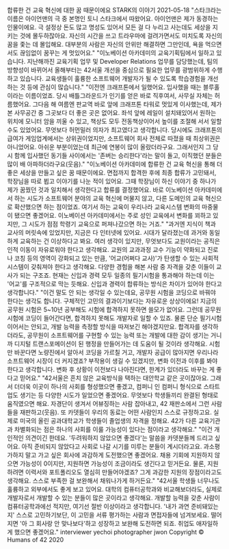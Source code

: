 합류한 건 교육 혁신에 대한 꿈 때문이에요
STARK의 이야기
2021-05-18
"스타크라는 이름은 아이언맨의 극 중 본명인 토니 스타크에서 따왔어요. 아이언맨은 제가 동경하는 인물이에요. 극 설정상 돈도 많고 명성도 있어서 모든 걸 다 누리고 사는데도 세상을 지키는 것에 몰두하잖아요. 자신의 시간을 쓰고 트라우마에 걸려가면서도 미치도록 자신의 꿈을 좇는 데 몰입해요. 대부분의 사람은 자신의 안위만 해결하면 그만인데, 욕을 먹으면서도 끊임없이 꿈꾸는 게 멋있어요."
"이노베이션 아카데미의 교육기획팀에서 일하고 있습니다. 지난해까진 교육기획 업무 및 Developer Relations 업무를 담당했는데, 팀의 방향성이 바뀌어서 올해부터는 42서울 개선을 중심으로 필요한 업무를 광범위하게 수행하고 있습니다. 교육생들이 훌륭한 소프트웨어 개발자가 될 수 있도록 학습경험을 개선하는 것 등에 관심이 많습니다."
"이전엔 크래프톤에서 일했어요. 입사했을 때는 블루홀이라는 이름이었죠. 당시 배틀그라운드가 인기를 얻은 바로 직후여서, 사무실 자체는 허름했어요. 그다음 해 여름엔 판교역 바로 앞에 크래프톤 타워로 멋있게 이사했는데, 제가 본 사무공간 중 그곳보다 더 좋은 곳은 없어요. 좌석 앞에 레일이 설치돼있어서 원하는 위치에 모니터 암을 끼울 수 있고, 책상도 모두 전동책상이어서 높이를 조절해 서서 일할 수도 있었어요. 무엇보다 허먼밀러 의자가 최고였다고 생각합니다. 당시에도 크래프톤의 급여가 게임업계에서는 상위권이었지만, 소프트웨어 회사 전체로 따졌을 때 최상위권은 아니었어요. 아쉬운 부분이었는데 최근에 연봉이 많이 올랐더라구요. 그래서인지 그 당시 함께 입사했던 동기들 사이에서는 '존버는 승리한다'라는 말이 돌고, 이직했던 분들은 많이 배 아파하더라구요(웃음)."
"이노베이션 아카데미에 합류한 건 교육 혁신을 통해 더 좋은 세상을 만들고 싶은 꿈 때문이에요. 면접까지 합격한 후에 최종 합류가 고민돼서, 학장님을 따로 뵙고 이야기를 나눈 적이 있어요. 그때 학장님이 하신 이야기 중 하나가 제가 꿈꿨던 것과 일치해서 생각한다고 합류를 결정했어요. 바로 이노베이션 아카데미에서 하는 시도가 소프트웨어 분야의 교육 혁신에 머물지 않고, 다른 도메인의 교육 혁신으로 확산했으면 하는 점이었죠. 여기서 하는 교육이 우리나라 교육시스템 변화의 마중물이 됐으면 좋겠어요. 이노베이션 아카데미에서는 주로 성인 교육에서 변화를 꾀하고 있지만, 그 시도가 점점 학령기 교육으로 퍼져나갔으면 하는 거죠."
"과거엔 지식이 책과 교사의 머릿속에 있었지만, 지금은 다 인터넷에 있어요. 시대가 달라졌는데 과거와 동일하게 교육하는 건 이상하다고 봐요. 여러 생각이 있지만, 무엇보다도 교원이라는 공직은 인적 이동이 자유로워야 한다고 생각해요. 교원의 교과과정 교수 기능이 약화되고 진로나 코칭 등의 영역이 강화되고 있는 만큼, '어교(어쩌다 교사)'가 탄생할 수 있는 사회적 시스템이 갖춰져야 한다고 생각해요. 다양한 경험을 해본 사람 중 자격을 갖춘 이들이 교사가 되는 구조죠. 현재는 신입과 경력 모두 일종의 필기시험을 통과해야 하는데 이는 '어교'를 구조적으로 막는 듯해요. 신입과 경력이 합류하는 방식은 차이가 있어야 한다고 생각합니다."
"이건 말도 안 되는 생각일 수 있는데요, 공무원 시험을 코딩으로 바꿔야 한다는 생각도 합니다. 구체적인 고민의 결과이기보다는 자유로운 상상이에요! 지금의 공무원 시험은 5~10년 공부해도 시험에 합격하지 못하면 쓸모가 없어요. 그런데 공무원 시험에 코딩이 들어간다면, 합격하지 못해도 개발자로 일할 수 있죠. 물론 단순 필기시험이어서는 안되고, 개발 능력을 측정할 방식을 따져보긴 해야겠지만요. 합격자를 생각하더라도, 공무원이 소프트웨어를 구현할 수 있는 능력 또는 개발에 대한 감이 생기는 거니까 디지털 트랜스포메이션이 된 행정을 만들어가는 데 도움이 될 것이라 생각해요. 시험만 바꾼다면 노량진에서 알아서 코딩을 가르칠 거고, 개발자 공급이 많아지면 우리나라 소프트웨어 시장이 더 커지겠죠? 부작용이 생길 수 있겠지만, 변화 이전과 이후를 봐야 한다고 생각합니다. 변화 후 상황이 이전보다 나아진다면, 한계가 있더라도 바꾸는 게 좋다고 믿어요."
"42서울은 흔치 않은 교육방식을 택하는 대안학교 같은 곳이잖아요. 그래서 더더욱 이곳이 하나의 사회를 형성했으면 좋겠고, 컴퍼니 인 컴퍼니 형식으로 스타트업도 생기는 등 다양한 시도가 일었으면 좋겠어요. 무엇보다 학생들끼리 완결된 형태로 움직였으면 해요. 자경단이 생겨서 어뷰징하는 사람 잡아내고, 42 재판소에서 그런 사람들을 재판하고(웃음). 또 카뎃들이 우리의 동료는 어떤 사람인지 스스로 규정하고요. 실제로 미국의 올린 공과대학교가 학생들이 졸업생의 자격을 정해요. 42가 다른 교육기관과 차별화되는 점은 하나의 사회를 이룰 가능성이 있다는 점이라고 생각해요."
"이건 개인적인 의견이긴 한데요. '두려워하지 않았으면 좋겠다'는 말씀을 카뎃분들께 드리고 싶어요. 아직 준비되지 않았다고 사회로 나갈 시기를 미루는 분들이 계시더라고요. 과소평가하지 말고 가고 싶은 회사에 과감하게 도전했으면 좋겠어요. 채용 기회에 지원하지 않으면 가능성이 0이지만, 지원하면 가능성이 조금이라도 생긴다고 믿거든요. 물론, 지원하려면 이력서와 포트폴리오도 열심히 만들어야겠죠? 그게 과감한 지원의 장점이라고도 생각해요. 스스로 부족한 걸 보완해서 채워나가게 하거든요."
"42서울 학생들 너무나도 훌륭하고 외부에서도 좋게 보고 있어요. 대학의 컴퓨터공학과와 비교해보더라도, 실제로 개발자로서 개발할 수 있는 분들이 많은 곳이라고 생각해요. 개발할 능력을 갖춘 사람이 컴퓨터공학과에선 적지만, 여기선 절반 이상이라고 생각합니다. '내가 과연 준비돼있는지' 스스로 고민하기보단, 이 고민을 서류 평가하는 사람과 면접자들에 넘겨보세요. 떨어지면 '아 그 회사랑 안 맞나보다'하고 성장하고 보완해 도전하면 되죠. 취업도 애자일하게 했으면 좋겠어요."
interviewer yechoi
photographer jwon
Copyright © Humans of 42 2020
